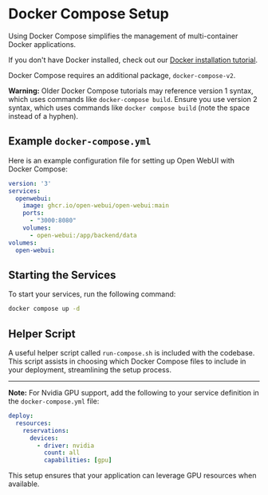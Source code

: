 # Docker Compose Setup

Using Docker Compose simplifies the management of multi-container Docker applications.

If you don't have Docker installed, check out our [Docker installation tutorial](../../../tutorials/integrations/docker-install.md).

Docker Compose requires an additional package, `docker-compose-v2`.

**Warning:** Older Docker Compose tutorials may reference version 1 syntax, which uses commands like `docker-compose build`. Ensure you use version 2 syntax, which uses commands like `docker compose build` (note the space instead of a hyphen).

## Example `docker-compose.yml`

Here is an example configuration file for setting up Open WebUI with Docker Compose:

```yaml
version: '3'
services:
  openwebui:
    image: ghcr.io/open-webui/open-webui:main
    ports:
      - "3000:8080"
    volumes:
      - open-webui:/app/backend/data
volumes:
  open-webui:
```

## Starting the Services

To start your services, run the following command:

```bash
docker compose up -d
```

## Helper Script

A useful helper script called `run-compose.sh` is included with the codebase. This script assists in choosing which Docker Compose files to include in your deployment, streamlining the setup process.

---

**Note:** For Nvidia GPU support, add the following to your service definition in the `docker-compose.yml` file:

```yaml
deploy:
  resources:
    reservations:
      devices:
        - driver: nvidia
          count: all
          capabilities: [gpu]
```

This setup ensures that your application can leverage GPU resources when available.
